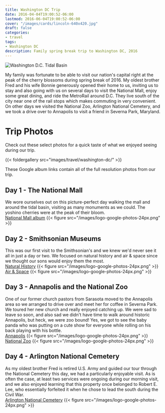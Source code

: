 ```yaml
---
title: Washington DC Trip
date: 2016-04-04T19:00:52-06:00
lastmod: 2016-06-04T19:00:52-06:00
cover: "/images/cards/lincoln-640x420.jpg"
draft: false
categories:
- travel
tags:
- Washington DC
description: Family spring break trip to Washington DC, 2016
---
```

![Washington D.C. Tidal Basin](/images/travel/washington-dc/Washington_monument_14-cr-1024.jpg "Cherry trees in bloom in D.C.")

My family was fortunate to be able to visit our nation's capital right at the peak of the cherry blossoms during spring break of 2016. My oldest brother Fred and his wife Bonnie generously opened their home to us, inviting us to stay and also going with us on several days to visit the National Mall, enjoy some great dining, and ride the MetroRail around D.C. They live south of the city near one of the rail stops which makes commuting in very convenient. On other days we visited the National Zoo, Arlington National Cemetery, and we took a drive over to Annapolis to visit a friend in Severna Park, Maryland.

# Trip Photos
Check out these select photos for a quick taste of what we enjoyed seeing during our trip.

{{< foldergallery src="images/travel/washington-dc/" >}}

These Google album links contain all of the full resolution photos from our trip.

## Day 1 - The National Mall
We wore ourselves out on this picture-perfect day walking the mall and around the tidal basin, visiting as many monuments as we could. The yoshino cherries were at the peak of their bloom.\
[National Mall album](https://photos.app.goo.gl/VbLFPdSnDyBeKyrw8) {{< figure src="/images/logo-google-photos-24px.png" >}}

## Day 2 - Smithsonian Museums
This was our first visit to the Smithsonian's and we knew we'd never see it all in just a day or two. We focused on natural history and air & space since we thought our sons would enjoy them the most.\
[Natural History](https://photos.app.goo.gl/pvAdthxggtcNU6eN7) {{< figure src="/images/logo-google-photos-24px.png" >}}
[Air & Space](https://photos.app.goo.gl/kGjnobFhWnnD9nk5A) {{< figure src="/images/logo-google-photos-24px.png" >}}

## Day 3 - Annapolis and the National Zoo
One of our former church pastors from Sarasota moved to the Annapolis area so we arranged to drive over and meet her for coffee in Severna Park. We toured her new church and really enjoyed catching up. We were sad to leave so soon, and also sad we didn't have time to walk around historic Annapolis, but heck, we were zoo bound! Yes, we got to see the baby panda who was putting on a cute show for everyone while rolling on his back playing with his bottle.\
[Annapolis](https://photos.app.goo.gl/ZFS3veRpnWCPgm9o6) {{< figure src="/images/logo-google-photos-24px.png" >}}
[National Zoo](https://photos.app.goo.gl/TCziC9oLAyDiXrfn6) {{< figure src="/images/logo-google-photos-24px.png" >}}


## Day 4 - Arlington National Cemetery
As my oldest brother Fred is retired U.S. Army and guided our tour through the National Cemetery this day, we had a particularly enjoyable visit. As is often the case, at least two services were ongoing during our morning visit, and we also enjoyed learning that this property once belonged to Robert E. Lee, who essentially forfeited it when he chose to lead the south during the Civil War.\
[Arlington National Cemetery](https://photos.app.goo.gl/BscNDuyToR6dvSWh9) {{< figure src="/images/logo-google-photos-24px.png" >}}

